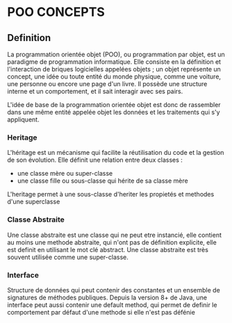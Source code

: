 # POO CONCEPTS
## Definition
La programmation orientée objet (POO), ou programmation par objet, est un paradigme de programmation informatique. Elle consiste en la définition et l'interaction de briques logicielles appelées objets ; un objet représente un concept, une idée ou toute entité du monde physique, comme une voiture, une personne ou encore une page d'un livre. Il possède une structure interne et un comportement, et il sait interagir avec ses pairs.

L'idée de base de la programmation orientée objet est donc de rassembler dans une même entité appelée objet les données et les traitements qui s'y appliquent.

### Heritage
L'héritage est un mécanisme qui facilite la réutilisation du code et la gestion de son évolution. Elle définit une relation entre deux classes :

- une classe mère ou super-classe
- une classe fille ou sous-classe qui hérite de sa classe mère

L'heritage permet à une sous-classe d'heriter les propietés et methodes d'une superclasse

### Classe Abstraite

Une classe abstraite est une classe qui ne peut etre instancié, elle contient au moins une methode abstraite, qui n'ont pas de définition explicite, elle est definit en utilisant le mot clé abstract.
Une classe abstraite est très souvent utilisée comme une super-classe.

### Interface

Structure de données qui peut contenir des constantes et un ensemble de signatures de méthodes publiques.
Depuis la version 8+ de Java, une interface peut aussi contenir une default method, qui permet de definir le comportement par défaut d'une methode si elle n'est pas défénie